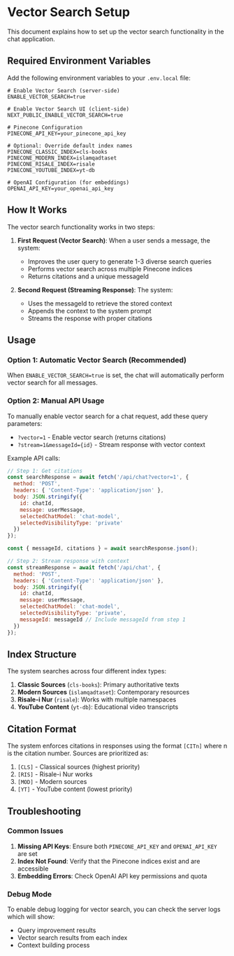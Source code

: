 # Vector Search Setup

This document explains how to set up the vector search functionality in the chat application.

## Required Environment Variables

Add the following environment variables to your `.env.local` file:

```env
# Enable Vector Search (server-side)
ENABLE_VECTOR_SEARCH=true

# Enable Vector Search UI (client-side)
NEXT_PUBLIC_ENABLE_VECTOR_SEARCH=true

# Pinecone Configuration
PINECONE_API_KEY=your_pinecone_api_key

# Optional: Override default index names
PINECONE_CLASSIC_INDEX=cls-books
PINECONE_MODERN_INDEX=islamqadtaset
PINECONE_RISALE_INDEX=risale
PINECONE_YOUTUBE_INDEX=yt-db

# OpenAI Configuration (for embeddings)
OPENAI_API_KEY=your_openai_api_key
```

## How It Works

The vector search functionality works in two steps:

1. **First Request (Vector Search)**: When a user sends a message, the system:
   - Improves the user query to generate 1-3 diverse search queries
   - Performs vector search across multiple Pinecone indices
   - Returns citations and a unique messageId

2. **Second Request (Streaming Response)**: The system:
   - Uses the messageId to retrieve the stored context
   - Appends the context to the system prompt
   - Streams the response with proper citations

## Usage

### Option 1: Automatic Vector Search (Recommended)

When `ENABLE_VECTOR_SEARCH=true` is set, the chat will automatically perform vector search for all messages.

### Option 2: Manual API Usage

To manually enable vector search for a chat request, add these query parameters:

- `?vector=1` - Enable vector search (returns citations)
- `?stream=1&messageId={id}` - Stream response with vector context

Example API calls:

```javascript
// Step 1: Get citations
const searchResponse = await fetch('/api/chat?vector=1', {
  method: 'POST',
  headers: { 'Content-Type': 'application/json' },
  body: JSON.stringify({
    id: chatId,
    message: userMessage,
    selectedChatModel: 'chat-model',
    selectedVisibilityType: 'private'
  })
});

const { messageId, citations } = await searchResponse.json();

// Step 2: Stream response with context
const streamResponse = await fetch('/api/chat', {
  method: 'POST',
  headers: { 'Content-Type': 'application/json' },
  body: JSON.stringify({
    id: chatId,
    message: userMessage,
    selectedChatModel: 'chat-model',
    selectedVisibilityType: 'private',
    messageId: messageId // Include messageId from step 1
  })
});
```

## Index Structure

The system searches across four different index types:

1. **Classic Sources** (`cls-books`): Primary authoritative texts
2. **Modern Sources** (`islamqadtaset`): Contemporary resources
3. **Risale-i Nur** (`risale`): Works with multiple namespaces
4. **YouTube Content** (`yt-db`): Educational video transcripts

## Citation Format

The system enforces citations in responses using the format `[CITn]` where n is the citation number. Sources are prioritized as:

1. `[CLS]` - Classical sources (highest priority)
2. `[RIS]` - Risale-i Nur works
3. `[MOD]` - Modern sources
4. `[YT]` - YouTube content (lowest priority)

## Troubleshooting

### Common Issues

1. **Missing API Keys**: Ensure both `PINECONE_API_KEY` and `OPENAI_API_KEY` are set
2. **Index Not Found**: Verify that the Pinecone indices exist and are accessible
3. **Embedding Errors**: Check OpenAI API key permissions and quota

### Debug Mode

To enable debug logging for vector search, you can check the server logs which will show:
- Query improvement results
- Vector search results from each index
- Context building process 